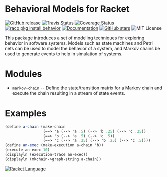 # Behavioral Models for Racket

[![GitHub release](https://img.shields.io/github/release/johnstonskj/behavior.svg?style=flat-square)](https://github.com/johnstonskj/behavior/releases)
[![Travis Status](https://travis-ci.org/johnstonskj/behavior.svg)](https://www.travis-ci.org/johnstonskj/behavior)
[![Coverage Status](https://coveralls.io/repos/github/johnstonskj/behavior/badge.svg?branch=master)](https://coveralls.io/github/johnstonskj/behavior?branch=master)
[![raco pkg install behavior](https://img.shields.io/badge/raco%20pkg%20install-behavior-blue.svg)](http://pkgs.racket-lang.org/package/behavior)
[![Documentation](https://img.shields.io/badge/raco%20docs-behavior-blue.svg)](http://docs.racket-lang.org/behavior/index.html)
[![GitHub stars](https://img.shields.io/github/stars/johnstonskj/behavior.svg)](https://github.com/johnstonskj/behavior/stargazers)
![MIT License](https://img.shields.io/badge/license-MIT-118811.svg)

This package introduces a set of modeling techniques for exploring behavior in software systems.
Models such as state machines and Petri nets can be used to model the behavior of a system, and
Markov chains be used to generate events to help in simulation of systems.

# Modules

* `markov-chain` -- Define the state/transition matrix for a Markov chain and execute the chain
  resulting in a stream of state events.

# Examples

```scheme
(define a-chain (make-chain 
                 (==> 'a (--> 'a .5) (--> 'b .25) (--> 'c .25))
                 (==> 'b (--> 'a .5) (--> 'c .5))
                 (==> 'c (--> 'a .25) (--> 'b .25) (--> 'c .5))))
(define an-exec (make-execution a-chain 'b))
(execute an-exec 10)
(displayln (execution-trace an-exec))
(displayln (mkchain->graph-string a-chain))
```

[![Racket Language](https://racket-lang.org/logo-and-text-1-2.png)](https://racket-lang.org/)
